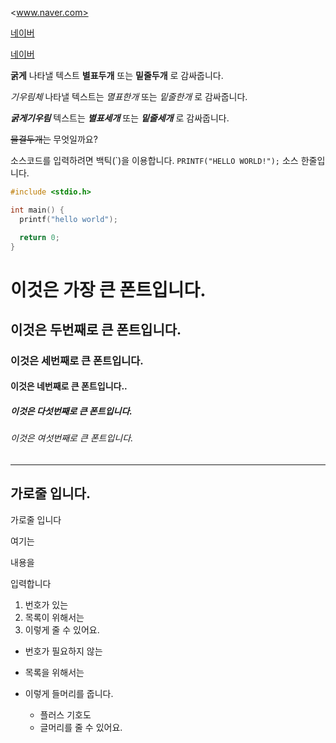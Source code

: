 <www.naver.com>

[네이버](www.naver.com)

[네이버](www.naver.com, "클릭하면 네이버 연결됩니다")



**굵게** 나타낼 텍스트 **별표두개** 또는 __밑줄두개__ 로 감싸줍니다.

*기우림체* 나타낼 텍스트는 *멸표한개* 또는 _밑줄한개_ 로 감싸줍니다.

***굵게기우림*** 텍스트는 ***별표세개*** 또는 ___밑줄세개___ 로 감싸줍니다.

~~물결두개는~~ 무엇일까요?

소스코드를 입력하려면 백틱(\`)을 이용합니다. `PRINTF("HELLO WORLD!");` 소스 한줄입니다.

```C
#include <stdio.h>

int main() {
  printf("hello world");

  return 0;
}
```
  
# 이것은 가장 큰 폰트입니다.
## 이것은 두번째로 큰 폰트입니다.
### 이것은 세번째로 큰 폰트입니다.
#### 이것은 네번째로 큰 폰트입니다..
##### 이것은 다섯번째로 큰 폰트입니다.
###### 이것은 여섯번째로 큰 폰트입니다.

***
가로줄 입니다.
---
가로줄 입니다

여기는

내용을

입력합니다

1. 번호가 있는
2. 목록이 위해서는
3. 이렇게 줄 수 있어요.

* 번호가 필요하지 않는
* 목록을 위해서는
* 이렇게 들머리를 줍니다.

  + 플러스 기호도
  + 글머리를 줄 수 있어요.
